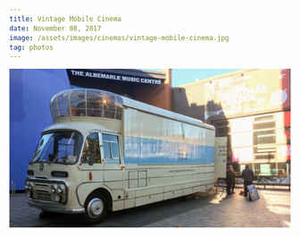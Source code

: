 ```yaml
---
title: Vintage Mobile Cinema
date: November 08, 2017
image: /assets/images/cinemas/vintage-mobile-cinema.jpg
tag: photos
---
```


![image](/assets/images/cinemas/vintage-mobile-cinema.jpg)
